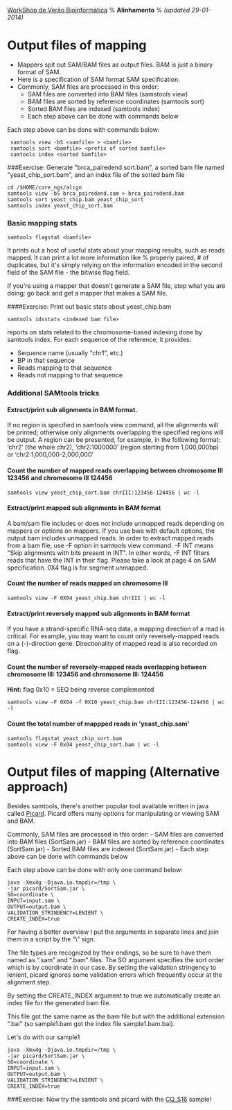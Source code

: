 [WorkShop de Verão Bioinformática](http://github.com/genomika/summercourse/)
% __Alinhamento__
% _(updated 29-01-2014)_

<!-- COMMON LINKS HERE -->

[SAMTools]: http://samtools.sourceforge.net/ "SAMtools"
[Picard]: http://broadinstitute.github.io/picard/ "Picard"

# Output files of mapping

- Mappers spit out SAM/BAM files as output files. BAM is just a binary format of SAM.
- Here is a specification of SAM format SAM specification.
- Commonly, SAM files are processed in this order:
    - SAM files are converted into BAM files (samstools view)
    - BAM files are sorted by reference coordinates (samtools sort)
    - Sorted BAM files are indexed (samtools index)
    - Each step above can be done with commands below

Each step above can be done with commands below:

     samtools view -bS <samfile> > <bamfile>
     samtools sort <bamfile> <prefix of sorted bamfile>
     samtools index <sorted bamfile>
     

###Exercise: Generate "brca_pairedend.sort.bam", a sorted bam file named "yeast_chip_sort.bam", and an index file of the sorted bam file

    cd /$HOME/core_ngs/align
    samtools view -bS brca_pairedend.sam > brca_pairedend.bam
    samtools sort yeast_chip.bam yeast_chip_sort
    samtools index yeast_chip_sort.bam
    
### Basic mapping stats

    samtools flagstat <bamfile>

It prints out a host of useful stats about your mapping results, such as reads mapped. It can print a lot more information like % properly paired, # of duplicates, but it's simply relying on the information encoded in the second field of the SAM file - the bitwise flag field.

If you're using a mapper that doesn't generate a SAM file, stop what you are doing; go back and get a mapper that makes a SAM file.

####Exercise: Print out basic stats about yeast_chip.bam

    samtools idxstats <indexed bam file>

reports on stats related to the chromosome-based indexing done by samtools index. For each sequence of the reference, it provides:
- Sequence name (usually "chr1", etc.)
- BP in that sequence
- Reads mapping to that sequence
- Reads not mapping to that sequence    
    
### Additional SAMtools tricks

#### Extract/print sub alignments in BAM format.

If no region is specified in samtools view command, all the alignments will be printed; otherwise only alignments overlapping the specified regions will be output. A region can be presented, for example, in the following format: ‘chr2’ (the whole chr2), ‘chr2:1000000’ (region starting from 1,000,000bp) or ‘chr2:1,000,000-2,000,000’

#### Count the number of mapped reads overlapping between chromosome III 123456 and chromosome III 124456

    samtools view yeast_chip_sort.bam chrIII:123456-124456 | wc -l

#### Extract/print mapped sub alignments in BAM format

A bam/sam file includes or does not include unmapped reads depending on mappers or options on mappers. If you use bwa with default options, the output bam includes unmapped reads. In order to extract mapped reads from a bam file, use -F option in samtools view command. -F INT means "Skip alignments with bits present in INT". In other words, -F INT filters reads that have the INT in their flag. Please take a look at page 4 on SAM specification. 0X4 flag is for segment unmapped.


#### Count the number of reads mapped on chromosome III

    samtools view -F 0X04 yeast_chip.bam chrIII | wc -l
    
#### Extract/print reversely mapped sub alignments in BAM format

If you have a strand-specific RNA-seq data, a mapping direction of a read is critical. For example, you may want to count only reversely-mapped reads on a (-)-direction gene. Directionality of mapped read is also recorded on flag.

#### Count the number of reversely-mapped reads overlapping between chromosome III: 123456 and chromosome III: 124456
**Hint:** flag 0x10 = SEQ being reverse complemented

    samtools view -F 0X04 -f 0X10 yeast_chip.bam chrIII:123456-124456 | wc -l

#### Count the total number of mappped reads in 'yeast_chip.sam' 

    samtools flagstat yeast_chip_sort.bam
    samtools view -F 0x04 yeast_chip_sort.bam | wc -l

# Output files of mapping (Alternative approach)

Besides samtools, there's another popular tool available written in java called [Picard](broadinstitute.github.io/picard/). Picard offers many options for manipulating or viewing SAM and BAM.

Commonly, SAM files are processed in this order:
    - SAM files are converted into BAM files (SortSam.jar)
    - BAM files are sorted by reference coordinates (SortSam.jar)
    - Sorted BAM files are indexed (SortSam.jar)
    - Each step above can be done with commands below

Each step above can be done with only one command below:

    java -Xmx4g -Djava.io.tmpdir=/tmp \
    -jar picard/SortSam.jar \
    SO=coordinate \
    INPUT=input.sam \
    OUTPUT=output.bam \
    VALIDATION_STRINGENCY=LENIENT \
    CREATE_INDEX=true

For having a better overview I put the arguments in separate lines and join them in a script by the “\” sign.

The file types are recognized by their endings, so be sure to have them named as “.sam” and “.bam” files. The SO argument specifies the sort order which is by coordinate in our case. By setting the validation stringency to lenient, picard ignores some validation errors which frequently occur at the alignment step. 

By setting the CREATE_INDEX argument to true we automatically create an index file for the generated bam file. 

This file got the same name as the bam file but with the additional extension “.bai” (so sample1.bam got the index file sample1.bam.bai).

Let's do with our sample1

    java -Xmx4g -Djava.io.tmpdir=/tmp \
    -jar picard/SortSam.jar \
    SO=coordinate \
    INPUT=input.sam \
    OUTPUT=output.bam \
    VALIDATION_STRINGENCY=LENIENT \
    CREATE_INDEX=true

###Exercise: Now try the samtools and picard with the [CQ_S16](https://dl.dropboxusercontent.com/u/1977573/sample1.zip) sample!
